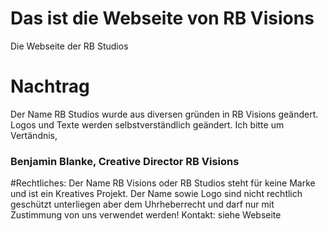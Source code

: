 # Das ist die Webseite von RB Visions
Die Webseite der RB Studios


# Nachtrag
Der Name RB Studios wurde aus diversen gründen in RB Visions geändert.
Logos und Texte werden selbstverständlich geändert.
Ich bitte um Vertändnis,
### Benjamin Blanke, Creative Director RB Visions




#Rechtliches:
Der Name RB Visions oder RB Studios steht für keine Marke und ist ein Kreatives Projekt.
Der Name sowie Logo sind nicht rechtlich geschützt unterliegen aber dem Uhrheberrecht und darf nur mit Zustimmung von uns verwendet werden!
Kontakt: siehe Webseite
